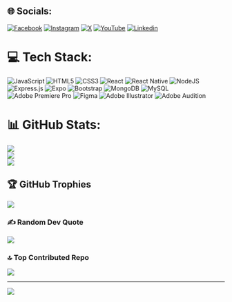 
## 🌐 Socials:
[![Facebook](https://img.shields.io/badge/Facebook-%231877F2.svg?logo=Facebook&logoColor=white)](https://facebook.com/Egerton_Hingston) [![Instagram](https://img.shields.io/badge/Instagram-%23E4405F.svg?logo=Instagram&logoColor=white)](https://instagram.com/hingston_egerton) [![X](https://img.shields.io/badge/X-black.svg?logo=X&logoColor=white)](https://x.com/@Hingsto2Egerton) [![YouTube](https://img.shields.io/badge/YouTube-%23FF0000.svg?logo=YouTube&logoColor=white)]((https://youtube.com/@EgertonHingston)) [![Linkedin](https://img.shields.io/badge/Linkedin-%231877F2.svg?logo=Linkedin&logoColor=white)]((https://www.linkedin.com/public-profile/settings?lipi=urn%3Ali%3Apage%3Ad_flagship3_profile_self_edit_contact-info%3BB%2FoJ%2BrW4QBahhRJD%2BF%2BPnQ%3D%3D))

# 💻 Tech Stack:
![JavaScript](https://img.shields.io/badge/javascript-%23323330.svg?style=for-the-badge&logo=javascript&logoColor=%23F7DF1E) ![HTML5](https://img.shields.io/badge/html5-%23E34F26.svg?style=for-the-badge&logo=html5&logoColor=white) ![CSS3](https://img.shields.io/badge/css3-%231572B6.svg?style=for-the-badge&logo=css3&logoColor=white) ![React](https://img.shields.io/badge/react-%2320232a.svg?style=for-the-badge&logo=react&logoColor=%2361DAFB) ![React Native](https://img.shields.io/badge/react_native-%2320232a.svg?style=for-the-badge&logo=react&logoColor=%2361DAFB) ![NodeJS](https://img.shields.io/badge/node.js-6DA55F?style=for-the-badge&logo=node.js&logoColor=white) ![Express.js](https://img.shields.io/badge/express.js-%23404d59.svg?style=for-the-badge&logo=express&logoColor=%2361DAFB) ![Expo](https://img.shields.io/badge/expo-1C1E24?style=for-the-badge&logo=expo&logoColor=#D04A37) ![Bootstrap](https://img.shields.io/badge/bootstrap-%238511FA.svg?style=for-the-badge&logo=bootstrap&logoColor=white) ![MongoDB](https://img.shields.io/badge/MongoDB-%234ea94b.svg?style=for-the-badge&logo=mongodb&logoColor=white) ![MySQL](https://img.shields.io/badge/mysql-4479A1.svg?style=for-the-badge&logo=mysql&logoColor=white) ![Adobe Premiere Pro](https://img.shields.io/badge/Adobe%20Premiere%20Pro-9999FF.svg?style=for-the-badge&logo=Adobe%20Premiere%20Pro&logoColor=white) ![Figma](https://img.shields.io/badge/figma-%23F24E1E.svg?style=for-the-badge&logo=figma&logoColor=white) ![Adobe Illustrator](https://img.shields.io/badge/adobe%20illustrator-%23FF9A00.svg?style=for-the-badge&logo=adobe%20illustrator&logoColor=white) ![Adobe Audition](https://img.shields.io/badge/Adobe%20Audition-9999FF.svg?style=for-the-badge&logo=Adobe%20Audition&logoColor=white)
# 📊 GitHub Stats:
![](https://github-readme-stats.vercel.app/api?username=Shadrach3010&theme=dark&hide_border=true&include_all_commits=true&count_private=true)<br/>
![](https://github-readme-streak-stats.herokuapp.com/?user=Shadrach3010&theme=dark&hide_border=true)<br/>
![](https://github-readme-stats.vercel.app/api/top-langs/?username=Shadrach3010&theme=dark&hide_border=true&include_all_commits=true&count_private=true&layout=compact)

## 🏆 GitHub Trophies
![](https://github-profile-trophy.vercel.app/?username=Shadrach3010&theme=radical&no-frame=false&no-bg=true&margin-w=4)

### ✍️ Random Dev Quote
![](https://quotes-github-readme.vercel.app/api?type=horizontal&theme=radical)

### 🔝 Top Contributed Repo
![](https://github-contributor-stats.vercel.app/api?username=Shadrach3010&limit=5&theme=dark&combine_all_yearly_contributions=true)

---
[![](https://visitcount.itsvg.in/api?id=Shadrach3010&icon=0&color=0)](https://visitcount.itsvg.in)

<!-- Proudly created with GPRM ( https://gprm.itsvg.in ) -->
